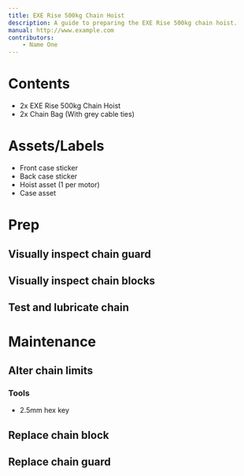 ```yaml
---
title: EXE Rise 500kg Chain Hoist
description: A guide to preparing the EXE Rise 500kg chain hoist.
manual: http://www.example.com
contributors: 
    - Name One
---
```


# Contents
- 2x EXE Rise 500kg Chain Hoist
- 2x Chain Bag (With grey cable ties)

# Assets/Labels
- Front case sticker
- Back case sticker
- Hoist asset (1 per motor)
- Case asset

# Prep

## Visually inspect chain guard

## Visually inspect chain blocks

## Test and lubricate chain

# Maintenance

## Alter chain limits

### Tools
- 2.5mm hex key

## Replace chain block

## Replace chain guard

